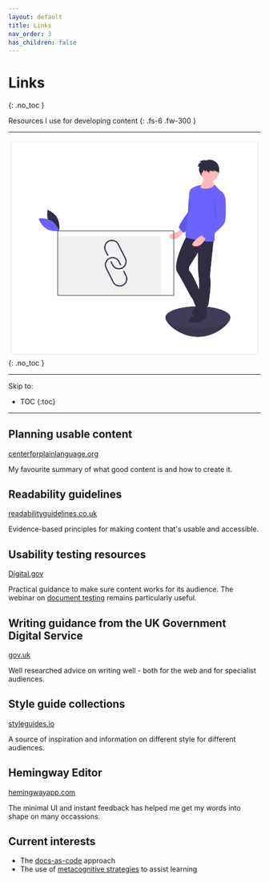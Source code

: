 ```yaml
---
layout: default
title: Links
nav_order: 3
has_children: false
---
```



# Links
{: .no_toc }

Resources I use for developing content
{: .fs-6 .fw-300 }

---

![](/assets/images/undraw_links.png)
{: .no_toc }

---
Skip to:
- TOC
{:toc}

---

## Planning usable content
[centerforplainlanguage.org](https://centerforplainlanguage.org/learning-training/five-steps-plain-language/) 

My favourite summary of what good content is and how to create it.

## Readability guidelines
[readabilityguidelines.co.uk](https://readabilityguidelines.co.uk/)

Evidence-based principles for making content that's usable and accessible.

## Usability testing resources
[Digital.gov](https://digital.gov/topics/usability-testing/)

Practical guidance to make sure content works for its audience. The webinar on [document testing](https://digital.gov/event/2021/04/14/how-testing-your-documents-can-improve-plain-language-compliance/) remains particularly useful.  

## Writing guidance from the UK Government Digital Service 
[gov.uk](https://www.gov.uk/guidance/content-design/writing-for-gov-uk)

Well researched advice on writing well - both for the web and for specialist audiences.

## Style guide collections
[styleguides.io](http://styleguides.io/examples.html#writing)

A source of inspiration and information on different style for different audiences. 

## Hemingway Editor
[hemingwayapp.com](https://hemingwayapp.com)

The minimal UI and instant feedback has helped me get my words into shape on many occassions.

## Current interests
- The [docs-as-code](https://www.writethedocs.org/guide/docs-as-code/) approach
- The use of [metacognitive strategies](https://teaching.cornell.edu/teaching-resources/teaching-cornell-guide/teaching-strategies/metacognitive-strategies-how-people) to assist learning